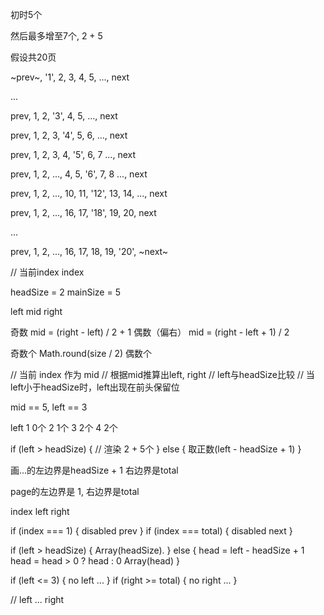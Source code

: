 

初时5个

然后最多增至7个, 2 + 5

假设共20页

~prev~, '1', 2, 3, 4, 5, ..., next

...

prev, 1, 2, '3', 4, 5, ..., next


prev, 1, 2, 3, '4', 5, 6, ..., next


prev, 1, 2, 3, 4, '5', 6, 7 ..., next

prev, 1, 2, ..., 4, 5, '6', 7, 8 ..., next


prev, 1, 2, ..., 10, 11, '12', 13, 14, ..., next

prev, 1, 2, ..., 16, 17, '18', 19, 20, next

...

prev, 1, 2, ..., 16, 17, 18, 19, '20', ~next~

// 当前index
index

headSize = 2
mainSize = 5

left mid right

奇数
  mid = (right - left) / 2 + 1
偶数（偏右）
  mid = (right - left + 1) / 2

奇数个 Math.round(size / 2)
偶数个

// 当前 index 作为 mid
// 根据mid推算出left, right
// left与headSize比较
// 当left小于headSize时，left出现在前头保留位

mid == 5, left == 3

left
1    0个
2    1个
3    2个
4    2个

if (left > headSize) {
  // 渲染 2 + 5个
} else {
  取正数(left - headSize + 1)
}

画...的左边界是headSize + 1
右边界是total

page的左边界是 1, 右边界是total

index
left
right

if (index === 1) {
  disabled prev
}
if (index === total) {
  disabled next
}

if (left > headSize) {
  Array(headSize).
} else {
  head = left - headSize + 1
  head = head > 0 ? head : 0
  Array(head)
}

if (left <= 3) {
  no left ...
}
if (right >= total) {
  no right ...
}

// left ... right
